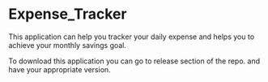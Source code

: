 # Expense_Tracker

This application can help you tracker your daily expense and helps you to achieve your monthly
savings goal.

To download this application you can go to release section of the repo. and have your appropriate
version.
